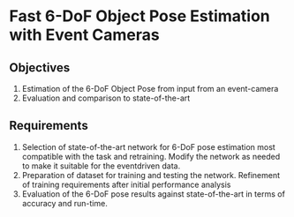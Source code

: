 Fast 6-DoF Object Pose Estimation with Event Cameras
======================================

Objectives
-------------------------

1. Estimation of the 6-DoF Object Pose from input from an event-camera
2. Evaluation and comparison to state-of-the-art

Requirements
-------------------------

1. Selection of state-of-the-art network for 6-DoF pose estimation most compatible with the task and retraining. Modify the network as needed to make it suitable for the eventdriven data.
2. Preparation of dataset for training and testing the network. Refinement of training requirements after initial performance analysis
3. Evaluation of the 6-DoF pose results against state-of-the-art in terms of accuracy and run-time.
